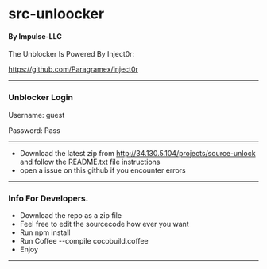 # src-unloocker
#### By Impulse-LLC

The Unblocker Is Powered By Inject0r:

https://github.com/Paragramex/inject0r

----
### Unblocker Login

Username: guest

Password: Pass


----

* Download the latest zip from http://34.130.5.104/projects/source-unlock and follow the README.txt file instructions
* open a issue on this github if you encounter errors
----
### Info For Developers.

* Download the repo as a zip file
* Feel free to edit the sourcecode how ever you want
* Run npm install
* Run Coffee --compile cocobuild.coffee
* Enjoy
----
